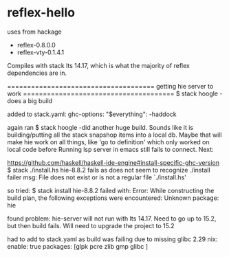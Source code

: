 # reflex-hello

uses from hackage 
- reflex-0.8.0.0
- reflex-vty-0.1.4.1

Compiles with stack lts 14.17, which is what the majority of reflex dependencies are in.


===================================== getting hie server to work ======================================
$ stack hoogle
-does a big build

added to stack.yaml:
ghc-options:
  "$everything": -haddock

again ran $ stack hoogle
-did another huge build.
Sounds like it is building/putting all the stack snapshop items into a local db.
Maybe that will make hie work on all things, like 'go to definition' which only worked on local code before
Running lsp server in emacs still fails to connect. Next:


https://github.com/haskell/haskell-ide-engine#install-specific-ghc-version
$ stack ./install.hs hie-8.8.2
fails as does not seem to recognize ./install
failer msg: File does not exist or is not a regular file `./install.hs'

so tried: $ stack install hie-8.8.2
failed with: Error: While constructing the build plan, the following exceptions were encountered: Unknown package: hie


found problem:
hie-server will not run with lts 14.17.
Need to go up to 15.2, but then build fails. Will need to upgrade the project to 15.2


had to add to stack.yaml as build was failing due to missing glibc 2.29
nix:
  enable: true
  packages: [glpk pcre zlib gmp glibc ]
